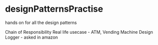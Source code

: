 # designPatternsPractise
hands on for all the design patterns


Chain of Responsibility
Real life usecase - ATM, Vending Machine
Design Logger - asked in amazon